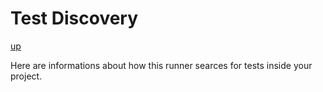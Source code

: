 # Test Discovery

[up](../README.md)

Here are informations about how this runner searces for tests inside your project.
